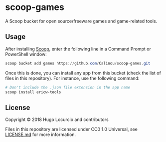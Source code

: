 # scoop-games

A Scoop bucket for open source/freeware games and game-related tools.

## Usage

After installing [Scoop](http://scoop.sh/), enter the following line in a
Command Prompt or PowerShell window:

```powershell
scoop bucket add games https://github.com/Calinou/scoop-games.git
```

Once this is done, you can install any app from this bucket (check the list
of files in this repository). For instance, use the following command:

```powershell
# Don't include the .json file extension in the app name
scoop install ericw-tools
```

## License

Copyright © 2018 Hugo Locurcio and contributors

Files in this repository are licensed under CC0 1.0 Universal,
see [LICENSE.md](LICENSE.md) for more information.
